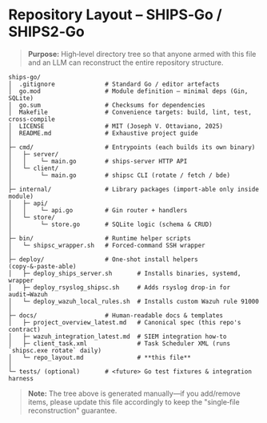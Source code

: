 # Repository Layout – SHIPS‑Go / SHIPS2‑Go

> **Purpose:** High‑level directory tree so that anyone armed with this file and an LLM can reconstruct the entire repository structure.

```text
ships-go/
│  .gitignore              # Standard Go / editor artefacts
│  go.mod                  # Module definition – minimal deps (Gin, SQLite)
│  go.sum                  # Checksums for dependencies
│  Makefile                # Convenience targets: build, lint, test, cross‑compile
│  LICENSE                 # MIT (Joseph V. Ottaviano, 2025)
│  README.md               # Exhaustive project guide
│
├─ cmd/                    # Entrypoints (each builds its own binary)
│   ├─ server/
│   │    └─ main.go        # ships‑server HTTP API
│   └─ client/
│        └─ main.go        # shipsc CLI (rotate / fetch / bde)
│
├─ internal/               # Library packages (import‑able only inside module)
│   ├─ api/
│   │    └─ api.go         # Gin router + handlers
│   └─ store/
│        └─ store.go       # SQLite logic (schema & CRUD)
│
├─ bin/                    # Runtime helper scripts
│   └─ shipsc_wrapper.sh   # Forced‑command SSH wrapper
│
├─ deploy/                 # One‑shot install helpers (copy‑&‑paste‑able)
│   ├─ deploy_ships_server.sh       # Installs binaries, systemd, wrapper
│   ├─ deploy_rsyslog_shipsc.sh     # Adds rsyslog drop‑in for audit→Wazuh
│   └─ deploy_wazuh_local_rules.sh  # Installs custom Wazuh rule 91000
│
├─ docs/                   # Human‑readable docs & templates
│   ├─ project_overview_latest.md   # Canonical spec (this repo's contract)
│   ├─ wazuh_integration_latest.md  # SIEM integration how‑to
│   ├─ client_task.xml              # Task Scheduler XML (runs `shipsc.exe rotate` daily)
│   └─ repo_layout.md               # **this file**
│
└─ tests/ (optional)       # <future> Go test fixtures & integration harness
```

> **Note:** The tree above is generated manually—if you add/remove items, please update this file accordingly to keep the "single‑file reconstruction" guarantee.
